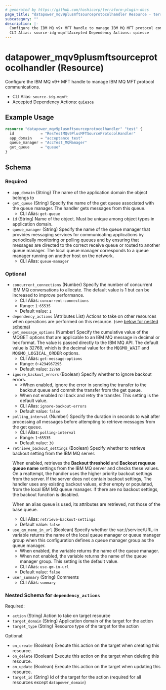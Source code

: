 ```yaml
---
# generated by https://github.com/hashicorp/terraform-plugin-docs
page_title: "datapower_mqv9plusmftsourceprotocolhandler Resource - terraform-provider-datapower"
subcategory: ""
description: |-
  Configure the IBM MQ v9+ MFT handle to manage IBM MQ MFT protocol communications.
  CLI Alias: source-idg-mqmftAccepted Dependency Actions: quiesce
---
```


# datapower_mqv9plusmftsourceprotocolhandler (Resource)

Configure the IBM MQ v9+ MFT handle to manage IBM MQ MFT protocol communications.
  - CLI Alias: `source-idg-mqmft`
  - Accepted Dependency Actions: `quiesce`

## Example Usage

```terraform
resource "datapower_mqv9plusmftsourceprotocolhandler" "test" {
  id            = "ResTestMQv9PlusMFTSourceProtocolHandler"
  app_domain    = "acceptance_test"
  queue_manager = "AccTest_MQManager"
  get_queue     = "queue"
}
```

<!-- schema generated by tfplugindocs -->
## Schema

### Required

- `app_domain` (String) The name of the application domain the object belongs to
- `get_queue` (String) Specify the name of the get queue associated with the queue manager. The handler gets messages from this queue.
  - CLI Alias: `get-queue`
- `id` (String) Name of the object. Must be unique among object types in application domain.
- `queue_manager` (String) Specify the name of the queue manager that provides messaging services for communicating applications by periodically monitoring or polling queues and by ensuring that messages are directed to the correct receive queue or routed to another queue manager. The local queue manager corresponds to a queue manager running on another host on the network.
  - CLI Alias: `queue-manager`

### Optional

- `concurrent_connections` (Number) Specify the number of concurrent IBM MQ conversations to allocate. The default value is 1 but can be increased to improve performance.
  - CLI Alias: `concurrent-connections`
  - Range: `1`-`65535`
  - Default value: `1`
- `dependency_actions` (Attributes List) Actions to take on other resources when operations are performed on this resource. (see [below for nested schema](#nestedatt--dependency_actions))
- `get_message_options` (Number) Specify the cumulative value of the MQGET options that are applicable to an IBM MQ message in decimal or hex format. The value is passed directly to the IBM MQ API. The default value is 32769, which is the decimal value for the <tt>MQGMO_WAIT</tt> and <tt>MQGMO_LOGICAL_ORDER</tt> options.
  - CLI Alias: `get-message-options`
  - Range: `0`-`4294967295`
  - Default value: `32769`
- `ignore_backout_errors` (Boolean) Specify whether to ignore backout errors. <ul><li>>When enabled, ignore the error in sending the transfer to the backout queue and commit the transfer from the get queue.</li><li>When not enabled roll back and retry the transfer. This setting is the default value.</li></ul>
  - CLI Alias: `ignore-backout-errors`
  - Default value: `false`
- `polling_interval` (Number) Specify the duration in seconds to wait after processing all messages before attempting to retrieve messages from the get queue.
  - CLI Alias: `polling-interval`
  - Range: `1`-`65535`
  - Default value: `30`
- `retrieve_backout_settings` (Boolean) Specify whether to retrieve backout setting from the IBM MQ server. <p>When enabled, retrieves the <b>Backout threshold</b> and <b>Backout requeue queue name</b> settings from the IBM MQ server and checks these values. On a reattempt, the handler uses the higher priority backout settings from the server. If the server does not contain backout settings, The handler uses any existing backout values, either empty or populated, from the local IBM MQ queue manager. If there are no backout settings, the backout function is disabled.</p><p>When an alias queue is used, its attributes are retrieved, not those of the base queue.</p>
  - CLI Alias: `retrieve-backout-settings`
  - Default value: `false`
- `use_qm_name_in_url` (Boolean) Specify whether the var://service/URL-in variable returns the name of the local queue manager or queue manager group when this configuration defines a queue manager group as the queue manager. <ul><li>When enabled, the variable returns the name of the queue manager.</li><li>When not enabled, the variable returns the name of the queue manager group. This setting is the default value.</li></ul>
  - CLI Alias: `use-qm-in-url`
  - Default value: `false`
- `user_summary` (String) Comments
  - CLI Alias: `summary`

<a id="nestedatt--dependency_actions"></a>
### Nested Schema for `dependency_actions`

Required:

- `action` (String) Action to take on target resource
- `target_domain` (String) Application domain of the target for the action
- `target_type` (String) Resource type of the target for the action

Optional:

- `on_create` (Boolean) Execute this action on the target when creating this resource.
- `on_delete` (Boolean) Execute this action on the target when deleting this resource.
- `on_update` (Boolean) Execute this action on the target when updating this resource.
- `target_id` (String) Id of the target for the action (required for all resources except `datapower_domain`)
